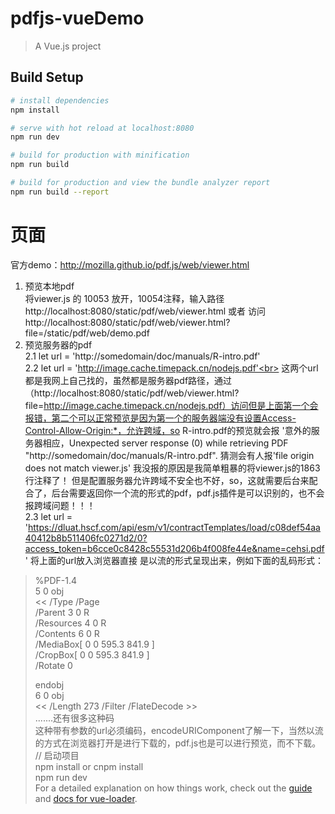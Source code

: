 # pdfjs-vueDemo

> A Vue.js project

## Build Setup

``` bash
# install dependencies
npm install

# serve with hot reload at localhost:8080
npm run dev

# build for production with minification
npm run build

# build for production and view the bundle analyzer report
npm run build --report
```
# 页面
官方demo：http://mozilla.github.io/pdf.js/web/viewer.html<br>
1. 预览本地pdf<br>
 将viewer.js 的 10053 放开，10054注释，输入路径 http://localhost:8080/static/pdf/web/viewer.html
 或者  访问  http://localhost:8080/static/pdf/web/viewer.html?file=/static/pdf/web/demo.pdf
2. 预览服务器的pdf<br>
2.1  let url = 'http://somedomain/doc/manuals/R-intro.pdf'<br>
2.2  let url = 'http://image.cache.timepack.cn/nodejs.pdf'<br>
 这两个url 都是我网上自己找的，虽然都是服务器pdf路径，通过（http://localhost:8080/static/pdf/web/viewer.html?file=http://image.cache.timepack.cn/nodejs.pdf）访问但是上面第一个会报错，第二个可以正常预览是因为第一个的服务器端没有设置Access-Control-Allow-Origin:*，允许跨域，so R-intro.pdf的预览就会报 '意外的服务器相应，Unexpected server response (0) while retrieving PDF "http://somedomain/doc/manuals/R-intro.pdf". 
 猜测会有人报'file origin does not match viewer.js' 我没报的原因是我简单粗暴的将viewer.js的1863行注释了！
但是配置服务器允许跨域不安全也不好，so，这就需要后台来配合了，后台需要返回你一个流的形式的pdf，pdf.js插件是可以识别的，也不会报跨域问题！！！ <br>
2.3  let url = 'https://dluat.hscf.com/api/esm/v1/contractTemplates/load/c08def54aa40412b8b511406fc0271d2/0?access_token=b6cce0c8428c55531d206b4f008fe44e&name=cehsi.pdf'
将上面的url放入浏览器直接 是以流的形式呈现出来，例如下面的乱码形式：<br>

>%PDF-1.4<br>
>5 0 obj<br>
><<
>/Type /Page<br>
>/Parent 3 0 R<br>
>/Resources 4 0 R<br>
>/Contents 6 0 R<br>
>/MediaBox[ 0 0 595.3 841.9 ]<br>
>/CropBox[ 0 0 595.3 841.9 ]<br>
>/Rotate 0<br>
>>>
>endobj<br>
>6 0 obj<br>
><< /Length 273 /Filter /FlateDecode >><br>
.......还有很多这种码<br>
这种带有参数的url必须编码，encodeURIComponent了解一下，当然以流的方式在浏览器打开是进行下载的，pdf.js也是可以进行预览，而不下载。<br>
// 启动项目<br>
npm install or cnpm install<br>
npm run dev<br>
For a detailed explanation on how things work, check out the [guide](http://vuejs-templates.github.io/webpack/) and [docs for vue-loader](http://vuejs.github.io/vue-loader).
